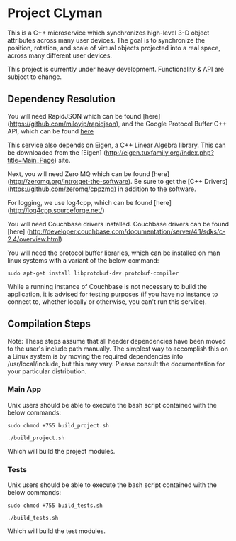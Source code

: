 # Project CLyman

This is a C++ microservice which synchronizes high-level 3-D object attributes across many user devices.  The goal is to synchronize the position, rotation, and scale of virtual objects projected into a real space, across many different user devices.

This project is currently under heavy development.  Functionality & API are subject to change.



## Dependency Resolution

You will need RapidJSON which can be found [here] (https://github.com/miloyip/rapidjson), and the Google Protocol Buffer C++ API, which can be found [here](https://developers.google.com/protocol-buffers)

This service also depends on Eigen, a C++ Linear Algebra library.  This can be downloaded from the [Eigen] (http://eigen.tuxfamily.org/index.php?title=Main_Page) site.

Next, you will need Zero MQ which can be found [here] (http://zeromq.org/intro:get-the-software). Be sure to get the [C++ Drivers] (https://github.com/zeromq/cppzmq) in addition to the software.

For logging, we use log4cpp, which can be found [here] (http://log4cpp.sourceforge.net/)

You will need Couchbase drivers installed.  Couchbase drivers can be found [here] (http://developer.couchbase.com/documentation/server/4.1/sdks/c-2.4/overview.html)

You will need the protocol buffer libraries, which can be installed on man linux systems with a variant of the below command:

`sudo apt-get install libprotobuf-dev protobuf-compiler`

While a running instance of Couchbase is not necessary to build the application, it is advised for testing purposes (if you have no instance to connect to, whether locally or otherwise, you can't run this service).

## Compilation Steps

Note: These steps assume that all header dependencies have been moved to the user's include path manually.  The simplest way to accomplish this on a Linux system is by moving the required dependencies into /usr/local/include, but this may vary.  Please consult the documentation for your particular distribution.

### Main App

Unix users should be able to execute the bash script contained with the below commands:

`sudo chmod +755 build_project.sh`

`./build_project.sh`

Which will build the project modules.

### Tests

Unix users should be able to execute the bash script contained with the below commands:

`sudo chmod +755 build_tests.sh`

`./build_tests.sh`

Which will build the test modules.
